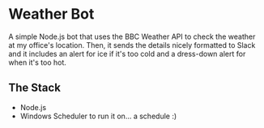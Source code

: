 # Weather Bot

A simple Node.js bot that uses the BBC Weather API to check the weather at my office's location. Then, it sends the details nicely formatted to Slack and it includes an alert for ice if it's too cold and a dress-down alert for when it's too hot.

## The Stack
* Node.js
* Windows Scheduler to run it on... a schedule :)
